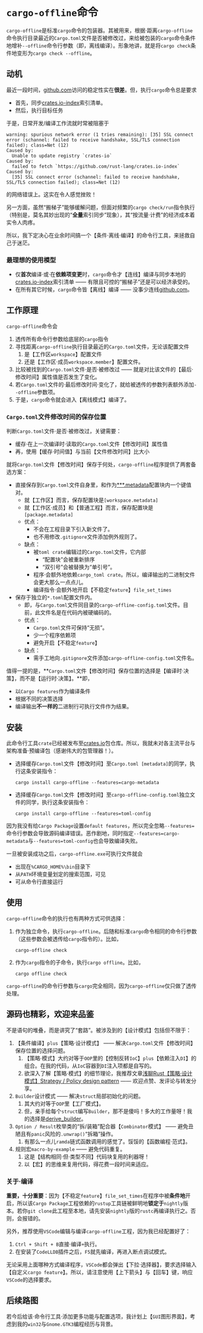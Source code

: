# `cargo-offline`命令

`cargo-offline`是标准`cargo`命令的包装器。其被用来，根据·距离`cargo-offline`命令执行目录最近的`Cargo.toml`文件是否被修改过，来给被包装的`cargo`命令条件地增补`--offline`命令行参数（即，离线编译）。形象地讲，就是将`cargo check`条件地变形为`cargo check --offline`。

## 动机

最近一段时间，[github.com](https://github.com)访问的稳定性实在**很差**。但，执行`cargo`命令总是要求

* 首先，同步[crates.io-index](https://github.com/rust-lang/crates.io-index)索引清单。
* 然后，执行目标任务

于是，日常开发/编译工作流就时常被阻塞于

```shell
warning: spurious network error (1 tries remaining): [35] SSL connect error (schannel: failed to receive handshake, SSL/TLS connection failed); class=Net (12)
Caused by:
  Unable to update registry `crates-io`
Caused by:
  failed to fetch `https://github.com/rust-lang/crates.io-index`
Caused by:
  [35] SSL connect error (schannel: failed to receive handshake, SSL/TLS connection failed); class=Net (12)
```

的网络错误上。这实在令人感觉挫败！

另一方面，虽然“搬梯子”能够缓解问题，但面对频繁的`cargo check/run`指令执行（特别是，莫名其妙出现的“**全量**索引同步”现象），其“按流量·计费”的经济成本着实令人肉疼。

所以，我下定决心在业余时间搞一个【条件·离线·编译】的命令行工具，来拯救自己于迷茫。

### 最理想的使用模型

* 仅**首次**编译·或·在**依赖项变更**时，`cargo`命令才【连线】编译与同步本地的[crates.io-index](https://github.com/rust-lang/crates.io-index)索引清单 —— 有限且可控的“搬梯子”还是可以经济承受的。
* 在所有其它时候，`cargo`命令皆【离线】编译 —— 没事少连线[github.com](https://github.com)。

## 工作原理

`cargo-offline`命令会

1. 透传所有命令行参数给底层的`cargo`指令
2. 寻找距离`cargo-offline`执行目录最近的`Cargo.toml`文件，无论该配置文件
   1. 是【工作区`workspace`】配置文件
   2. 还是【工作区·成员`workspace.member`】配置文件。
3. 比较被找到的`Cargo.toml`文件·是否·被修改过 —— 就是对比该文件的【最后·修改时间】属性值是否发生了变化。
4. 若`Cargo.toml`文件的·最后修改时间·变化了，就给被透传的参数列表额外添加`--offline`参数项。
5. 于是，`cargo`命令就会进入【离线模式】编译了。

### `Cargo.toml`文件修改时间的保存位置

判断`Cargo.toml`文件·是否·被修改过，关键需要：

* 缓存·在上一次编译时·读取的`Cargo.toml`文件【修改时间】属性值
* 再，使用【缓存·时间值】与当前【文件修改时间】比大小

就将`Cargo.toml`文件【修改时间】保存于何处，`cargo-offline`程序提供了两套备选方案：

* 直接保存到`Cargo.toml`文件自身里，和作为[***.metadata](https://doc.rust-lang.org/cargo/reference/manifest.html#the-metadata-table)配置块内一个键值对。
  * 就【工作区】而言，保存配置块是`[workspace.metadata]`
  * 就【工作区·成员】和【普通工程】而言，保存配置块是`[package.metadata]`
  * 优点：
    * 不会在工程目录下引入新文件了。
    * 也不用修改`.gitignore`文件添加例外规则了。
  * 缺点：
    * 被`toml crate`编辑过的`Cargo.toml`文件，它内部
      * “配置块”会被重新排序
      * “双引号”会被替换为“单引号”。
    * 程序·会额外地依赖`cargo_toml crate`。所以，编译输出的二进制文件会更大那么一点点儿。
    * 编译指令·会额外地开启【不稳定`feature`】`file_set_times`
* 保存于独立的`*.toml`配置文件内。
  * 即，与`Cargo.toml`文件同目录的`cargo-offline-config.toml`文件。目前，此文件名是在代码内被硬编码的。
  * 优点：
    * `Cargo.toml`文件可保持“无损”。
    * 少一个程序依赖项
    * 避免开启【不稳定`feature`】
  * 缺点：
    * 需手工地向`.gitignore`文件添加`cargo-offline-config.toml`文件名。

值得一提的是，**`Cargo.toml`文件【修改时间】保存位置的选择是【编译时·决策】，而不是【运行时·决策】。**即，

* 以`Cargo features`作为编译条件
* 根据不同的决策选择
* 编译输出**不一样的**二进制行可执行文件作为结果。

## 安装

此命令行工具`crate`已经被发布至[crates.io](https://crates.io/)包仓库。所以，我就未对各主流平台与架构准备·预编译包（感谢伟大的包管理器！）。

* 选择缓存`Cargo.toml`文件【修改时间】至`Cargo.toml [metadata]`的同学，执行这条安装指令：

    ```shell
    cargo install cargo-offline --features=cargo-metadata
    ```

* 选择缓存`Cargo.toml`文件【修改时间】至`cargo-offline-config.toml`独立文件的同学，执行这条安装指令：

    ```shell
    cargo install cargo-offline --features=toml-config
    ```

因为我没有给`Cargo Package`设置`default features`，所以完全忽略`--features=`命令行参数会导致源码编译错误。恶作剧地，同时指定`--features=cargo-metadata`与`--features=toml-config`也会导致编译失败。

一旦被安装成功之后，`cargo-offline.exe`可执行文件就会

* 出现在`%CARGO_HOME%\bin`目录下
* 从`PATH`环境变量划定的搜索范围，可见
* 可从命令行直接运行

## 使用

`cargo-offline`命令的执行也有两种方式可供选择：

1. 作为独立命令，执行`cargo-offline`。后随和标准`cargo`命令相同的命令行参数（这些参数会被透传给`cargo`指令的）。比如，

    ```shell
    cargo-offline check
    ```

2. 作为`cargo`指令的子命令，执行`cargo offline`。比如，

    ```shell
    cargo offline check
    ```

`cargo-offline`的命令行参数与`cargo`完全相同，因为`cargo-offline`仅只做了透传处理。

## 源码也精彩，欢迎来品鉴

不是语句的堆叠，而是讲究了“套路”。被涉及到的【设计模式】包括但不限于：

1. 【条件编译】`plus`【策略·设计模式】 —— 解决`Cargo.toml`文件【修改时间】保存位置的选择问题。
   1. 【策略·模式】大约对等于`OOP`里的【控制反转`IoC`】`plus`【依赖注入`DI`】的组合。在我的代码，从`IoC`容器到`DI`注入项都是自写的。
   2. 欲深入了解【策略·模式】的细节理论，我推荐文章[浅聊Rust【策略·设计模式】Strategy / Policy design pattern](https://rustcc.cn/article?id=972a6d02-eee7-42c5-8cf6-a75cb8aa9cc6) —— 欢迎点赞、发评论与转发分享。
2. `Builder`设计模式 —— 解决`struct`局部初始化的问题。
   1. 其大约对等于`OOP`里【工厂模式】。
   2. 但，亲手给每个`struct`编写`Builder`，那不是傻吗！多大的工作量呀！我的选择是[derive_builder](https://docs.rs/derive_builder)。
3. `Option / Result`枚举类的“拆/装箱”配合器【`Combinator`模式】 —— 避免丑陋且有`panic`风险的`.unwrap()`“拆箱”操作。
   1. 有那么一点儿`ramda`链式函数调用的感觉了。馁馁的【函数编程·范式】。
4. 规则宏`macro-by-example` —— 避免代码重复。
   1. 这是【结构相同·但·类型不同】代码块复用的利器呀！
   2. 以【宏】的思维来复用代码，得花费一段时间来适应。

### 关于·编译

**重要，十分重要**：因为【不稳定`feature`】`file_set_times`在程序中被**条件地**开启，所以该`Cargo Package`工程依赖的`rustup`工具链被鲜明地**锁定于**`nightly`版本。若你`git clone`此工程至本地，请先安装`nightly`版的`rustc`再编译执行之。否则，会报错的。

另外，推荐使用`VSCode`编辑与编译`cargo-offline`工程，因为我已经配置好了：

1. `Ctrl + Shift + B`直接·编译`+`执行。
2. 在安装了`CodeLLDB`插件之后，`F5`就先编译，再进入断点调试模式。

无论采用上面哪种方式编译程序，`VSCode`都会弹出【下拉·选择器】，要求选择输入【自定义`cargo feature`】。所以，请注意使用【上下箭头】与【回车】键，响应`VSCode`的选择要求。

## 后续路图

若今后给该·命令行工具·添加更多功能与配置选项，我计划上【`GUI`图形界面】，考虑到我的`win32`与`Gnome.GTK3`编程经历与背景。
